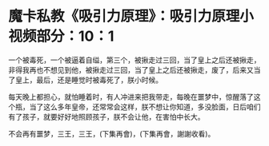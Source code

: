 # 魔卡私教《吸引力原理》：吸引力原理小视频部分：10：1

一个被毒死，一个被逼着自缢，第三个，被揪走过三回，当了皇上之后还被揪走，非得我再也不想见到他，被揪走过三回，当了皇上之后还被揪走，废了，后来又当了皇上，最后，还是睡觉时被毒死了，朕小时候。

每天晚上都担心，就怕睡着时，有人冲进来把我带走，每晚在噩梦中，惊醒落了这个瓶，当了这么多年皇帝，还常常会这样，朕不想让你知道，多没脸面，日后咱们有了孩子，就要好好地照顾孩子，朕不会让他，在害怕中长大。

不会再有噩梦，三王，三王，(下集再會)，(下集再會，謝謝收看)。